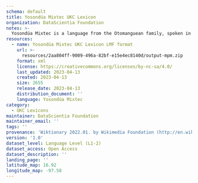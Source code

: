 ```yaml
---
schema: default
title: Yosondúa Mixtec UKC Lexicon
organization: DataScientia Foundation
notes: >-
  Yosondúa Mixtec is a language from the Otomanguean family, spoken in North America. The UKC Lexicon of Yosondúa Mixtec is represented as a lexico-semantic network. It consists of words, word senses, synsets, as well as sense-level and synset-level relationships.
resources:
  - name: Yosondúa Mixtec UKC Lexicon LMF format
    url: >-
      resources/2aa804ff-9009-496a-82bf-e15e4ec8140d/output-mpm.zip
    format: xml
    license: https://creativecommons.org/licenses/by-nc-sa/4.0/
    last_updated: 2023-04-13
    created: 2023-04-13
    size: 2655
    release_date: 2023-04-13
    distribution_document: ''
    language: Yosondúa Mixtec
category:
  - UKC Lexicons
maintainer: DataScientia Foundation
maintainer_email: ''
tags: ''
provenance: 'Wiktionary 2022.01. by Wikimedia Foundation (http://en.wiktionary.org); CogNet 2.1 by Khuyagbaatar Batsuren, National University of Mongolia (http://cognet.ukc.disi.unitn.it); KinDiv: Kinship Diversity 1.0 by Temuulen Khishigsuren (http://ukc.disi.unitn.it/index.php/kinship/); Native Languages of the Americas 2021.11. by Laura Redish and Orrin Lewis (http://www.native-languages.org); Princeton WordNet 2.1 by Princeton University (https://wordnet.princeton.edu)'
version: '1.0'
dataset_level: Language Level (L1-2)
dataset_access: Open Access
dataset_description: ''
landing_page: ''
latitude_map: 16.92
longitude_map: -97.58
---
```

